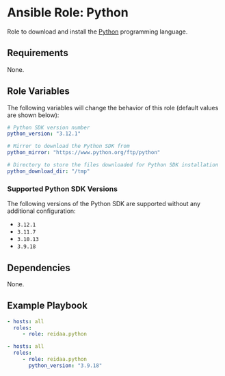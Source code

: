 # Ansible Role: Python

Role to download and install the [Python](https://www.python.org/) programming language.

## Requirements

None.

## Role Variables

The following variables will change the behavior of this role (default values
are shown below):

```yaml
# Python SDK version number
python_version: "3.12.1"

# Mirror to download the Python SDK from
python_mirror: "https://www.python.org/ftp/python"

# Directory to store the files downloaded for Python SDK installation
python_download_dir: "/tmp"
```

### Supported Python SDK Versions

The following versions of the Python SDK are supported without any additional
configuration:

* `3.12.1`
* `3.11.7`
* `3.10.13`
* `3.9.18`

## Dependencies

None.

## Example Playbook

```yaml
- hosts: all
  roles:
     - role: reidaa.python
```

```yaml
- hosts: all
  roles:
     - role: reidaa.python
       python_version: "3.9.18"
```
